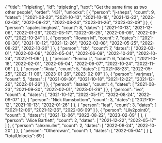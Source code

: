 {
  "title": "Tripleting",
  "id": "tripleting",
  "text": "Get the same time as two other people",
  "order": "431",
  "unlocks": [
    {
      "person": "j-sheps",
      "count": 9,
      "dates": [
        "2021-08-23",
        "2021-10-13",
        "2021-10-18",
        "2021-12-22",
        "2022-02-08",
        "2022-08-22",
        "2022-08-24",
        "2023-01-26",
        "2023-02-09"
      ]
    },
    {
      "person": "apaleslimghost",
      "count": 8,
      "dates": [
        "2021-10-13",
        "2021-12-06",
        "2022-01-26",
        "2022-05-17",
        "2022-05-25",
        "2022-06-09",
        "2022-09-07",
        "2022-10-24"
      ]
    },
    {
      "person": "Rowan M",
      "count": 7,
      "dates": [
        "2021-09-30",
        "2021-10-12",
        "2021-12-26",
        "2022-02-08",
        "2022-05-25",
        "2022-08-22",
        "2022-10-20"
      ]
    },
    {
      "person": "cb",
      "count": 7,
      "dates": [
        "2022-02-01",
        "2022-02-08",
        "2022-05-04",
        "2022-06-09",
        "2022-10-20",
        "2022-10-24",
        "2022-11-06"
      ]
    },
    {
      "person": "Emma L",
      "count": 6,
      "dates": [
        "2021-10-18",
        "2022-02-01",
        "2022-05-04",
        "2022-09-07",
        "2022-10-24",
        "2022-11-06"
      ]
    },
    {
      "person": "Ania",
      "count": 5,
      "dates": [
        "2021-08-23",
        "2022-05-25",
        "2022-11-06",
        "2023-01-26",
        "2023-02-09"
      ]
    },
    {
      "person": "varjmes",
      "count": 5,
      "dates": [
        "2021-09-30",
        "2021-10-18",
        "2021-12-22",
        "2021-12-26",
        "2022-01-26"
      ]
    },
    {
      "person": "itsalex",
      "count": 4,
      "dates": [
        "2021-08-23",
        "2021-09-30",
        "2022-02-01",
        "2023-01-26"
      ]
    },
    {
      "person": "ivo",
      "count": 4,
      "dates": [
        "2021-10-12",
        "2022-05-17",
        "2022-08-24",
        "2022-09-07"
      ]
    },
    {
      "person": "Nick Ramsbottom",
      "count": 3,
      "dates": [
        "2021-10-12",
        "2021-10-13",
        "2022-01-26"
      ]
    },
    {
      "person": "leaf",
      "count": 3,
      "dates": [
        "2021-12-06",
        "2021-12-26",
        "2022-06-09"
      ]
    },
    {
      "person": "Lily2point0",
      "count": 3,
      "dates": [
        "2021-12-06",
        "2022-08-22",
        "2023-02-09"
      ]
    },
    {
      "person": "Alice Bartlett",
      "count": 2,
      "dates": [
        "2021-12-22",
        "2022-05-17"
      ]
    },
    {
      "person": "alexmuller",
      "count": 2,
      "dates": [
        "2022-08-24",
        "2022-10-20"
      ]
    },
    {
      "person": "Otherowan",
      "count": 1,
      "dates": [
        "2022-05-04"
      ]
    }
  ],
  "totalUnlocks": 69
}